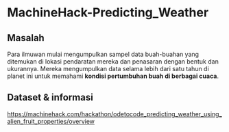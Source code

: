# MachineHack-Predicting_Weather

## Masalah 
Para ilmuwan mulai mengumpulkan sampel data buah-buahan yang ditemukan di lokasi pendaratan mereka dan penasaran dengan bentuk dan ukurannya. Mereka mengumpulkan data selama lebih dari satu tahun di planet ini untuk memahami <b> kondisi pertumbuhan buah di berbagai cuaca</b>. 




## Dataset & informasi 

https://machinehack.com/hackathon/odetocode_predicting_weather_using_alien_fruit_properties/overview
